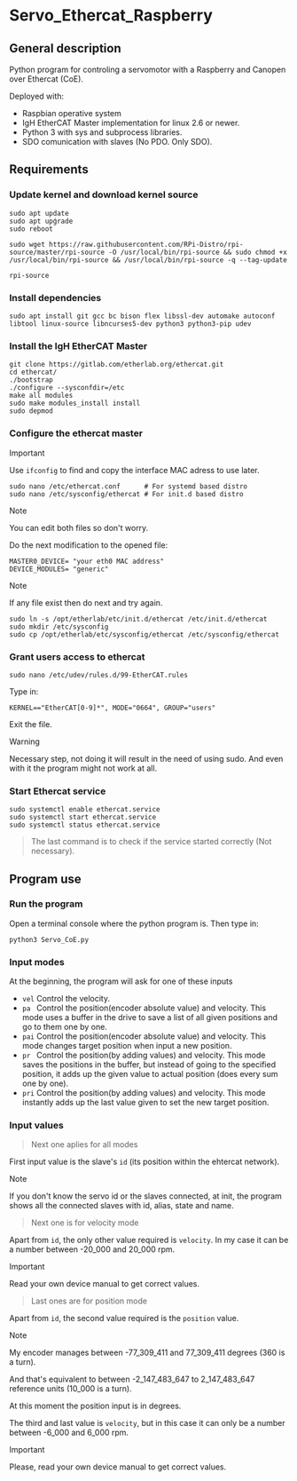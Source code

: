 # Servo_Ethercat_Raspberry
## General description
Python program for controling a servomotor with a Raspberry and Canopen over Ethercat (CoE).

Deployed with:
+ Raspbian operative system
+ IgH EtherCAT Master implementation for linux 2.6 or newer.
+ Python 3 with sys and subprocess libraries.
+ SDO comunication with slaves (No PDO. Only SDO).

## Requirements
### Update kernel and download kernel source
```shell
sudo apt update
sudo apt upǵrade
sudo reboot

sudo wget https://raw.githubusercontent.com/RPi-Distro/rpi-source/master/rpi-source -O /usr/local/bin/rpi-source && sudo chmod +x /usr/local/bin/rpi-source && /usr/local/bin/rpi-source -q --tag-update

rpi-source

```
### Install dependencies
```shell
sudo apt install git gcc bc bison flex libssl-dev automake autoconf libtool linux-source libncurses5-dev python3 python3-pip udev
```

### Install the IgH EtherCAT Master
```shell
git clone https://gitlab.com/etherlab.org/ethercat.git
cd ethercat/ 
./bootstrap 
./configure --sysconfdir=/etc
make all modules
sudo make modules_install install
sudo depmod
```

### Configure the ethercat master
> [!IMPORTANT]
> Use `ifconfig` to find and copy the interface MAC adress to use later.
```shell
sudo nano /etc/ethercat.conf      # For systemd based distro
sudo nano /etc/sysconfig/ethercat # For init.d based distro
```
> [!NOTE]
> You can edit both files so don't worry.

Do the next modification to the opened file:
```
MASTER0_DEVICE= "your eth0 MAC address"
DEVICE_MODULES= "generic"
```

> [!NOTE]
> If any file exist then do next and try again.
```shell
sudo ln -s /opt/etherlab/etc/init.d/ethercat /etc/init.d/ethercat
sudo mkdir /etc/sysconfig
sudo cp /opt/etherlab/etc/sysconfig/ethercat /etc/sysconfig/ethercat
```

### Grant users access to ethercat
```shell
sudo nano /etc/udev/rules.d/99-EtherCAT.rules
```
Type in: 
```
KERNEL=="EtherCAT[0-9]*", MODE="0664", GROUP="users"
```
Exit the file.
> [!WARNING]
> Necessary step, not doing it will result in the need of using sudo.
> And even with it the program might not work at all.

### Start Ethercat service  
```shell
sudo systemctl enable ethercat.service
sudo systemctl start ethercat.service
sudo systemctl status ethercat.service
```
> The last command is to check if the service started correctly (Not necessary).

## Program use
### Run the program
Open a terminal console where the python program is.
Then type in:
```shell
python3 Servo_CoE.py
```

### Input modes
At the beginning, the program will ask for one of these inputs
+ `vel` Control the velocity.
+ `pa ` Control the position(encoder absolute value) and velocity. This mode uses a buffer in the drive to save a list of all given positions and go to them one by one.
+ `pai` Control the position(encoder absolute value) and velocity. This mode changes target position when input a new position.
+ `pr ` Control the position(by adding values) and velocity. This mode saves the positions in the buffer, but instead of going to the specified position, it adds up the given value to actual position (does every sum one by one).
+ `pri` Control the position(by adding values) and velocity. This mode instantly adds up the last value given to set the new target position.

### Input values
> Next one aplies for all modes

First input value is the slave's `id` (its position within the ehtercat network).
> [!NOTE]
> If you don't know the servo id or the slaves connected, at init, the program shows all the connected slaves with id, alias, state and name.

> Next one is for velocity mode

Apart from `id`, the only other value required is `velocity`. In my case it can be a number between -20_000 and 20_000 rpm.
> [!IMPORTANT]
> Read your own device manual to get correct values.

> Last ones are for position mode

Apart from `id`, the second value required is the `position` value.
> [!NOTE]
> My encoder manages between -77_309_411 and 77_309_411 degrees (360 is a turn).
> 
> And that's equivalent to between -2_147_483_647 to 2_147_483_647 reference units (10_000 is a turn).
>
> At this moment the position input is in degrees.

The third and last value is `velocity`, but in this case it can only be a number between -6_000 and 6_000 rpm.
> [!IMPORTANT]
> Please, read your own device manual to get correct values.
